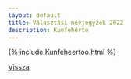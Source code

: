 ```yaml
---
layout: default
title: Választási névjegyzék 2022
description: Kunfehértó
---
```


{% include Kunfeheertoo.html %}

[Vissza](./)